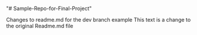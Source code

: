 "# Sample-Repo-for-Final-Project" 

Changes to readme.md for the dev branch example
This text is a change to the original Readme.md file